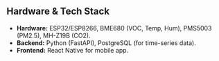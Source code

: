 ## Hardware & Tech Stack
- **Hardware:** ESP32/ESP8266, BME680 (VOC, Temp, Hum), PMS5003 (PM2.5), MH-Z19B (CO2).
- **Backend:** Python (FastAPI), PostgreSQL (for time-series data).
- **Frontend:** React Native for mobile app.
